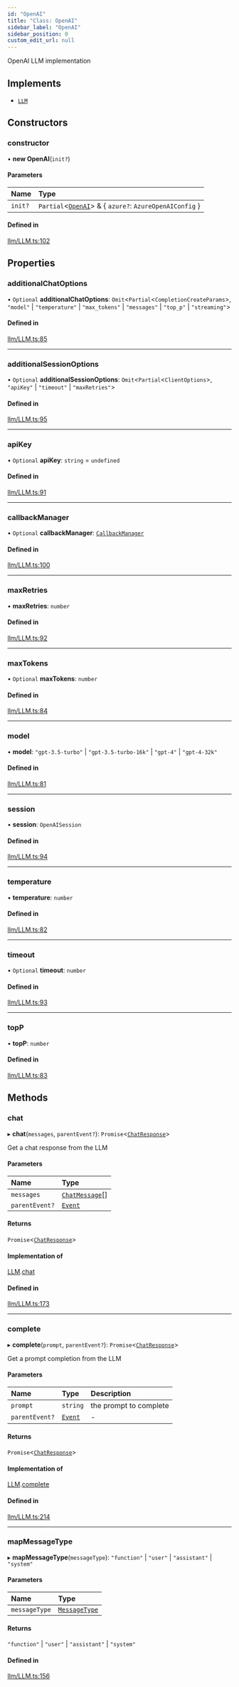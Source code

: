```yaml
---
id: "OpenAI"
title: "Class: OpenAI"
sidebar_label: "OpenAI"
sidebar_position: 0
custom_edit_url: null
---
```


OpenAI LLM implementation

## Implements

- [`LLM`](../interfaces/LLM.md)

## Constructors

### constructor

• **new OpenAI**(`init?`)

#### Parameters

| Name | Type |
| :------ | :------ |
| `init?` | `Partial`<[`OpenAI`](OpenAI.md)\> & { `azure?`: `AzureOpenAIConfig`  } |

#### Defined in

[llm/LLM.ts:102](https://github.com/run-llama/LlamaIndexTS/blob/main/packages/core/src/llm/LLM.ts#L102)

## Properties

### additionalChatOptions

• `Optional` **additionalChatOptions**: `Omit`<`Partial`<`CompletionCreateParams`\>, ``"model"`` \| ``"temperature"`` \| ``"max_tokens"`` \| ``"messages"`` \| ``"top_p"`` \| ``"streaming"``\>

#### Defined in

[llm/LLM.ts:85](https://github.com/run-llama/LlamaIndexTS/blob/main/packages/core/src/llm/LLM.ts#L85)

___

### additionalSessionOptions

• `Optional` **additionalSessionOptions**: `Omit`<`Partial`<`ClientOptions`\>, ``"apiKey"`` \| ``"timeout"`` \| ``"maxRetries"``\>

#### Defined in

[llm/LLM.ts:95](https://github.com/run-llama/LlamaIndexTS/blob/main/packages/core/src/llm/LLM.ts#L95)

___

### apiKey

• `Optional` **apiKey**: `string` = `undefined`

#### Defined in

[llm/LLM.ts:91](https://github.com/run-llama/LlamaIndexTS/blob/main/packages/core/src/llm/LLM.ts#L91)

___

### callbackManager

• `Optional` **callbackManager**: [`CallbackManager`](CallbackManager.md)

#### Defined in

[llm/LLM.ts:100](https://github.com/run-llama/LlamaIndexTS/blob/main/packages/core/src/llm/LLM.ts#L100)

___

### maxRetries

• **maxRetries**: `number`

#### Defined in

[llm/LLM.ts:92](https://github.com/run-llama/LlamaIndexTS/blob/main/packages/core/src/llm/LLM.ts#L92)

___

### maxTokens

• `Optional` **maxTokens**: `number`

#### Defined in

[llm/LLM.ts:84](https://github.com/run-llama/LlamaIndexTS/blob/main/packages/core/src/llm/LLM.ts#L84)

___

### model

• **model**: ``"gpt-3.5-turbo"`` \| ``"gpt-3.5-turbo-16k"`` \| ``"gpt-4"`` \| ``"gpt-4-32k"``

#### Defined in

[llm/LLM.ts:81](https://github.com/run-llama/LlamaIndexTS/blob/main/packages/core/src/llm/LLM.ts#L81)

___

### session

• **session**: `OpenAISession`

#### Defined in

[llm/LLM.ts:94](https://github.com/run-llama/LlamaIndexTS/blob/main/packages/core/src/llm/LLM.ts#L94)

___

### temperature

• **temperature**: `number`

#### Defined in

[llm/LLM.ts:82](https://github.com/run-llama/LlamaIndexTS/blob/main/packages/core/src/llm/LLM.ts#L82)

___

### timeout

• `Optional` **timeout**: `number`

#### Defined in

[llm/LLM.ts:93](https://github.com/run-llama/LlamaIndexTS/blob/main/packages/core/src/llm/LLM.ts#L93)

___

### topP

• **topP**: `number`

#### Defined in

[llm/LLM.ts:83](https://github.com/run-llama/LlamaIndexTS/blob/main/packages/core/src/llm/LLM.ts#L83)

## Methods

### chat

▸ **chat**(`messages`, `parentEvent?`): `Promise`<[`ChatResponse`](../interfaces/ChatResponse.md)\>

Get a chat response from the LLM

#### Parameters

| Name | Type |
| :------ | :------ |
| `messages` | [`ChatMessage`](../interfaces/ChatMessage.md)[] |
| `parentEvent?` | [`Event`](../interfaces/Event.md) |

#### Returns

`Promise`<[`ChatResponse`](../interfaces/ChatResponse.md)\>

#### Implementation of

[LLM](../interfaces/LLM.md).[chat](../interfaces/LLM.md#chat)

#### Defined in

[llm/LLM.ts:173](https://github.com/run-llama/LlamaIndexTS/blob/main/packages/core/src/llm/LLM.ts#L173)

___

### complete

▸ **complete**(`prompt`, `parentEvent?`): `Promise`<[`ChatResponse`](../interfaces/ChatResponse.md)\>

Get a prompt completion from the LLM

#### Parameters

| Name | Type | Description |
| :------ | :------ | :------ |
| `prompt` | `string` | the prompt to complete |
| `parentEvent?` | [`Event`](../interfaces/Event.md) | - |

#### Returns

`Promise`<[`ChatResponse`](../interfaces/ChatResponse.md)\>

#### Implementation of

[LLM](../interfaces/LLM.md).[complete](../interfaces/LLM.md#complete)

#### Defined in

[llm/LLM.ts:214](https://github.com/run-llama/LlamaIndexTS/blob/main/packages/core/src/llm/LLM.ts#L214)

___

### mapMessageType

▸ **mapMessageType**(`messageType`): ``"function"`` \| ``"user"`` \| ``"assistant"`` \| ``"system"``

#### Parameters

| Name | Type |
| :------ | :------ |
| `messageType` | [`MessageType`](../modules.md#messagetype) |

#### Returns

``"function"`` \| ``"user"`` \| ``"assistant"`` \| ``"system"``

#### Defined in

[llm/LLM.ts:156](https://github.com/run-llama/LlamaIndexTS/blob/main/packages/core/src/llm/LLM.ts#L156)
